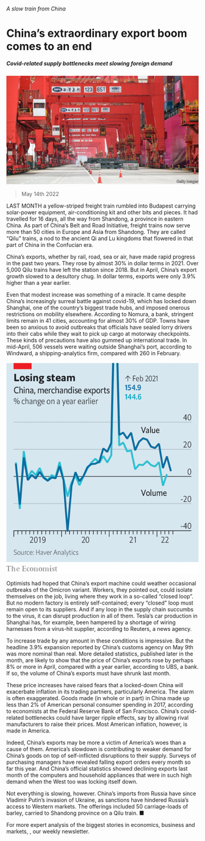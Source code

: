 ###### A slow train from China

# China’s extraordinary export boom comes to an end 

##### Covid-related supply bottlenecks meet slowing foreign demand 

![image](images/20220514_fnp503.jpg) 

> May 14th 2022 

LAST MONTH a yellow-striped freight train rumbled into Budapest carrying solar-power equipment, air-conditioning kit and other bits and pieces. It had travelled for 16 days, all the way from Shandong, a province in eastern China. As part of China’s Belt and Road Initiative, freight trains now serve more than 50 cities in Europe and Asia from Shandong. They are called “Qilu” trains, a nod to the ancient Qi and Lu kingdoms that flowered in that part of China in the Confucian era.

China’s exports, whether by rail, road, sea or air, have made rapid progress in the past two years. They rose by almost 30% in dollar terms in 2021. Over 5,000 Qilu trains have left the station since 2018. But in April, China’s export growth slowed to a desultory chug. In dollar terms, exports were only 3.9% higher than a year earlier.


Even that modest increase was something of a miracle. It came despite China’s increasingly surreal battle against covid-19, which has locked down Shanghai, one of the country’s biggest trade hubs, and imposed onerous restrictions on mobility elsewhere. According to Nomura, a bank, stringent limits remain in 41 cities, accounting for almost 30% of GDP. Towns have been so anxious to avoid outbreaks that officials have sealed lorry drivers into their cabs while they wait to pick up cargo at motorway checkpoints. These kinds of precautions have also gummed up international trade. In mid-April, 506 vessels were waiting outside Shanghai’s port, according to Windward, a shipping-analytics firm, compared with 260 in February.

![image](images/20220514_fnc268.png) 


Optimists had hoped that China’s export machine could weather occasional outbreaks of the Omicron variant. Workers, they pointed out, could isolate themselves on the job, living where they work in a so-called “closed loop”. But no modern factory is entirely self-contained; every “closed” loop must remain open to its suppliers. And if any loop in the supply chain succumbs to the virus, it can disrupt production in all of them. Tesla’s car production in Shanghai has, for example, been hampered by a shortage of wiring harnesses from a virus-hit supplier, according to Reuters, a news agency.

To increase trade by any amount in these conditions is impressive. But the headline 3.9% expansion reported by China’s customs agency on May 9th was more nominal than real. More detailed statistics, published later in the month, are likely to show that the price of China’s exports rose by perhaps 8% or more in April, compared with a year earlier, according to UBS, a bank. If so, the volume of China’s exports must have shrunk last month.

These price increases have raised fears that a locked-down China will exacerbate inflation in its trading partners, particularly America. The alarm is often exaggerated. Goods made (in whole or in part) in China made up less than 2% of American personal consumer spending in 2017, according to economists at the Federal Reserve Bank of San Francisco. China’s covid-related bottlenecks could have larger ripple effects, say by allowing rival manufacturers to raise their prices. Most American inflation, however, is made in America.

Indeed, China’s exports may be more a victim of America’s woes than a cause of them. America’s slowdown is contributing to weaker demand for China’s goods on top of self-inflicted disruptions to their supply. Surveys of purchasing managers have revealed falling export orders every month so far this year. And China’s official statistics showed declining exports last month of the computers and household appliances that were in such high demand when the West too was locking itself down.

Not everything is slowing, however. China’s imports from Russia have  since Vladimir Putin’s invasion of Ukraine, as sanctions have hindered Russia’s access to Western markets. The offerings included 50 carriage-loads of barley, carried to Shandong province on a Qilu train. ■

For more expert analysis of the biggest stories in economics, business and markets, , our weekly newsletter.

